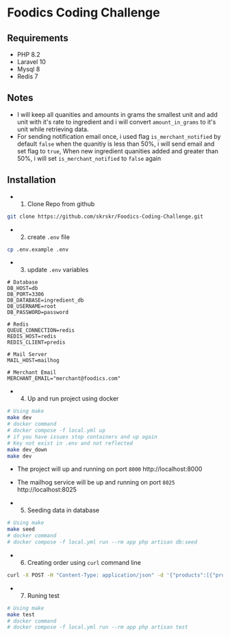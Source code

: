 # Foodics Coding Challenge

## Requirements
- PHP 8.2
- Laravel 10
- Mysql 8
- Redis 7

## Notes
- I will keep all quanities and amounts in grams the smallest unit and add unit with it's rate to ingredient and i will convert `amount_in_grams` to it's unit while retrieving data.
- For sending notification email once, i used flag `is_merchant_notified` by default `false` when the quanitiy is less than 50%, i will send email and set flag to `true`, When new ingredient quanities added and greater than 50%, i will set `is_merchant_notified` to `false` again

## Installation
- 1. Clone Repo from github
```bash
git clone https://github.com/skrskr/Foodics-Coding-Challenge.git
```
- 2. create `.env` file
```bash
cp .env.example .env
```
- 3. update `.env` variables
```
# Database
DB_HOST=db
DB_PORT=3306
DB_DATABASE=ingredient_db
DB_USERNAME=root
DB_PASSWORD=password

# Redis
QUEUE_CONNECTION=redis
REDIS_HOST=redis
REDIS_CLIENT=predis

# Mail Server
MAIL_HOST=mailhog

# Merchant Email
MERCHANT_EMAIL="merchant@foodics.com"
```

- 4. Up and run project using docker
```bash
# Using make 
make dev
# docker command
# docker compose -f local.yml up
# if you have issues stop containers and up again
# Key not exist in .env and not reflected
make dev_down
make dev
```
- The project will up and running on port `8000` http://localhost:8000
- The mailhog service will be up and running on port `8025` http://localhost:8025

- 5. Seeding data in database
```bash
# Using make 
make seed
# docker command
# docker compose -f local.yml run --rm app php artisan db:seed
```

- 6. Creating order using `curl` command line
```bash
curl -X POST -H "Content-Type: application/json" -d '{"products":[{"product_id": 1, "quantity": 1}]}' http://localhost:8000/api/v1/orders
```

- 7. Runing test
```bash
# Using make 
make test
# docker command
# docker compose -f local.yml run --rm app php artisan test
```